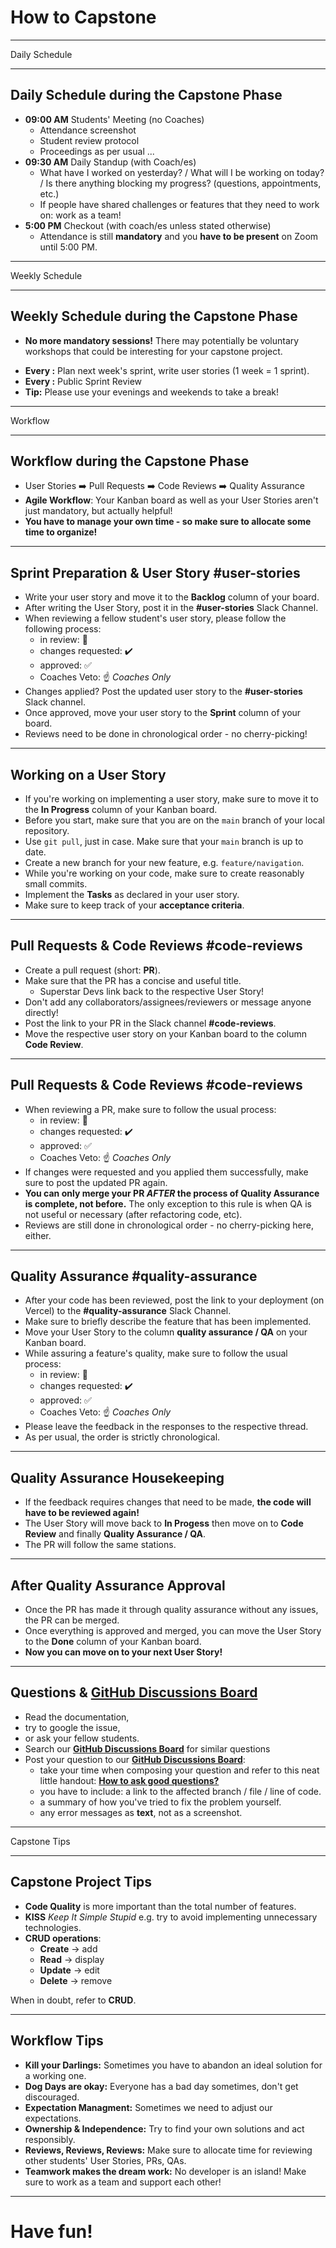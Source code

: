 <!-- _class: intro-slide nemo -->

# How to Capstone

---

<!-- _class: big-headline granite -->

Daily Schedule

---

<!-- _class: small -->

## Daily Schedule during the Capstone Phase

- **09:00 AM** Students' Meeting (no Coaches)
  - Attendance screenshot
  - Student review protocol
  - Proceedings as per usual ...
- **09:30 AM** Daily Standup (with Coach/es)
  - What have I worked on yesterday? / What will I be working on today? / Is there anything blocking my progress? (questions, appointments, etc.)
  - If people have shared challenges or features that they need to work on: work as a team!
- **5:00 PM** Checkout (with coach/es unless stated otherwise)
  - Attendance is still **mandatory** and you **have to be present** on Zoom until 5:00 PM.

---

<!-- _class: big-headline granite -->

Weekly Schedule

---

<!-- _class: small -->

## Weekly Schedule during the Capstone Phase

- **No more mandatory sessions!** There may potentially be voluntary workshops that could be interesting for your capstone project.
<!-- make sure to update the weekdays!-->
- **Every <insert retro weekday>:** Plan next week's sprint, write user stories (1 week = 1 sprint).
- **Every <insert sprint review weekday>:** Public Sprint Review
- **Tip:** Please use your evenings and weekends to take a break!

---

<!-- _class: big-headline granite -->

Workflow

---

<!-- _class: small -->

## Workflow during the Capstone Phase

- User Stories ➡️ Pull Requests ➡️ Code Reviews ➡️ Quality Assurance
- **Agile Workflow**: Your Kanban board as well as your User Stories aren't just mandatory, but actually helpful!
- **You have to manage your own time - so make sure to allocate some time to organize!**

---

<!-- _class: small -->

## Sprint Preparation & User Story **#user-stories**

- Write your user story and move it to the **Backlog** column of your board.
- After writing the User Story, post it in the **#user-stories** Slack Channel.
- When reviewing a fellow student's user story, please follow the following process:
  - in review: 👀
  - changes requested: ✔️
  - approved: ✅
  - Coaches Veto: ☝️ _Coaches Only_
- Changes applied? Post the updated user story to the **#user-stories** Slack channel.
- Once approved, move your user story to the **Sprint** column of your board.
- Reviews need to be done in chronological order - no cherry-picking!

---

<!-- _class: small -->

## Working on a User Story

- If you're working on implementing a user story, make sure to move it to the **In Progress** column of your Kanban board.
- Before you start, make sure that you are on the `main` branch of your local repository.
- Use `git pull`, just in case. Make sure that your `main` branch is up to date.
- Create a new branch for your new feature, e.g. `feature/navigation`.
- While you're working on your code, make sure to create reasonably small commits.
- Implement the **Tasks** as declared in your user story.
- Make sure to keep track of your **acceptance criteria**.

---

<!-- _class: small -->

## Pull Requests & Code Reviews **#code-reviews**

- Create a pull request (short: **PR**).
- Make sure that the PR has a concise and useful title.
  - Superstar Devs link back to the respective User Story!
- Don't add any collaborators/assignees/reviewers or message anyone directly!
- Post the link to your PR in the Slack channel **#code-reviews**.
- Move the respective user story on your Kanban board to the column **Code Review**.

---

<!-- _class: small -->

## Pull Requests & Code Reviews **#code-reviews**

- When reviewing a PR, make sure to follow the usual process:
  - in review: 👀
  - changes requested: ✔️
  - approved: ✅
  - Coaches Veto: ☝️ _Coaches Only_
- If changes were requested and you applied them successfully, make sure to post the updated PR again.
- **You can only merge your PR _AFTER_ the process of Quality Assurance is complete, not before.** The only exception to this rule is when QA is not useful or necessary (after refactoring code, etc).
- Reviews are still done in chronological order - no cherry-picking here, either.

---

<!-- _class: small -->

## Quality Assurance **#quality-assurance**

- After your code has been reviewed, post the link to your deployment (on Vercel) to the **#quality-assurance** Slack Channel.
- Make sure to briefly describe the feature that has been implemented.
- Move your User Story to the column **quality assurance / QA** on your Kanban board.
- While assuring a feature's quality, make sure to follow the usual process:
  - in review: 👀
  - changes requested: ✔️
  - approved: ✅
  - Coaches Veto: ☝️ _Coaches Only_
- Please leave the feedback in the responses to the respective thread.
- As per usual, the order is strictly chronological.

---

<!-- _class: small -->

## Quality Assurance Housekeeping

- If the feedback requires changes that need to be made, **the code will have to be reviewed again!**
- The User Story will move back to **In Progess** then move on to **Code Review** and finally **Quality Assurance / QA**.
- The PR will follow the same stations.

---

<!-- _class: small -->

## After Quality Assurance Approval

- Once the PR has made it through quality assurance without any issues, the PR can be merged.
- Once everything is approved and merged, you can move the User Story to the **Done** column of your Kanban board.
- **Now you can move on to your next User Story!**

---

<!-- _class: small -->

## Questions & **[GitHub Discussions Board](https://github.com/orgs/neuefische/discussions)**

- Read the documentation,
- try to google the issue,
- or ask your fellow students.
- Search our **[GitHub Discussions Board](https://github.com/orgs/neuefische/discussions)** for similar questions
- Post your question to our **[GitHub Discussions Board](https://github.com/orgs/neuefische/discussions)**:
  - take your time when composing your question and refer to this neat little handout: **[How to ask good questions?](https://github.com/neuefische/questions/wiki/How-to-ask-good-questions)**
  - you have to include: a link to the affected branch / file / line of code.
  - a summary of how you've tried to fix the problem yourself.
  - any error messages as **text**, not as a screenshot.

---

<!-- _class: big-headline granite -->

Capstone Tips

---

<!-- _class: small -->

## Capstone Project Tips

- **Code Quality** is more important than the total number of features.
- **KISS** _Keep It Simple Stupid_ e.g. try to avoid implementing unnecessary technologies.
- **CRUD operations**:
  - **Create** -> add
  - **Read** -> display
  - **Update** -> edit
  - **Delete** -> remove

When in doubt, refer to **CRUD**.

---

<!-- _class: small -->

## Workflow Tips

- **Kill your Darlings:** Sometimes you have to abandon an ideal solution for a working one.
- **Dog Days are okay:** Everyone has a bad day sometimes, don't get discouraged.
- **Expectation Managment:** Sometimes we need to adjust our expectations.
- **Ownership & Independence:** Try to find your own solutions and act responsibly.
- **Reviews, Reviews, Reviews:** Make sure to allocate time for reviewing other students' User Stories, PRs, QAs.
- **Teamwork makes the dream work:** No developer is an island! Make sure to work as a team and support each other!

---

<!-- _class: intro-slide nemo -->

# Have fun!
